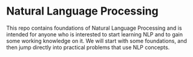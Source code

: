 # Natural Language Processing

This repo contains foundations of Natural Language Processing and is intended for anyone who is interested to start learning NLP and to gain some working knowledge on it.
We will start with some foundations, and then jump directly into practical problems that use NLP concepts.
